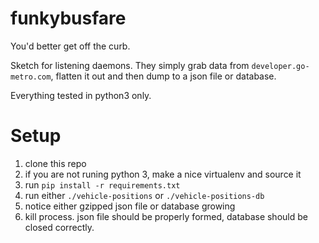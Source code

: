 # funkybusfare
You'd better get off the curb.

Sketch for listening daemons. They simply grab data from ```developer.go-metro.com```, flatten it out and then dump to a json file or database.

Everything tested in python3 only.

# Setup
1. clone this repo
1. if you are not runing python 3, make a nice virtualenv and source it
1. run ```pip install -r requirements.txt```
1. run either ```./vehicle-positions``` or ```./vehicle-positions-db```
1. notice either gzipped json file or database growing
1. kill process. json file should be properly formed, database should be closed correctly.
